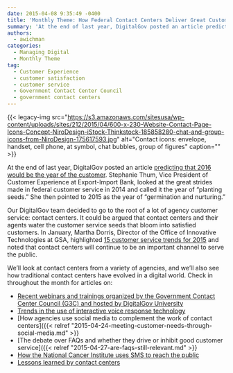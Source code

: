```yaml
---
date: 2015-04-08 9:35:49 -0400
title: 'Monthly Theme: How Federal Contact Centers Deliver Great Customer Service'
summary: 'At the end of last year, DigitalGov posted an article predicting that 2016 would be the year of the customer. Stephanie Thum, Vice President of Customer Experience at Export-Import Bank, looked at the great strides made in federal customer service in 2014 and called it the year of &ldquo;planting seeds.&rdquo; She then pointed to 2015'
authors:
  - awichman
categories:
  - Managing Digital
  - Monthly Theme
tag:
  - Customer Experience
  - customer satisfaction
  - customer service
  - Government Contact Center Council
  - government contact centers
---
```


{{< legacy-img src="https://s3.amazonaws.com/sitesusa/wp-content/uploads/sites/212/2015/04/600-x-230-Website-Contact-Page-Icons-Concept-NiroDesign-iStock-Thinkstock-185858280-chat-and-group-icons-from-NiroDesign-175617593.jpg" alt="Contact icons: envelope, handset, cell phone, at symbol, chat bubbles, group of figures" caption="" >}} 

At the end of last year, DigitalGov posted an article [predicting that 2016 would be the year of the customer](https://www.WHATEVER/2014/12/01/will-2016-be-the-federal-governments-year-of-the-customer/). Stephanie Thum, Vice President of Customer Experience at Export-Import Bank, looked at the great strides made in federal customer service in 2014 and called it the year of “planting seeds.” She then pointed to 2015 as the year of “germination and nurturing.”

Our DigitalGov team decided to go to the root of a lot of agency customer service: contact centers. It could be argued that contact centers and their agents water the customer service seeds that bloom into satisfied customers. In January, Martha Dorris, Director of the Office of Innovative Technologies at GSA, highlighted [15 customer service trends for 2015](https://www.WHATEVER/2015/01/12/15-government-customer-service-trends-for-2015/) and noted that contact centers will continue to be an important channel to serve the public.

We’ll look at contact centers from a variety of agencies, and we’ll also see how traditional contact centers have evolved in a digital world. Check in throughout the month for articles on:

  * [Recent webinars and trainings organized by the Government Contact Center Council (G3C) and hosted by DigitalGov University](https://www.WHATEVER/2015/04/10/government-contact-center-round-up/ "Government Contact Center Round Up")
  * [Trends in the use of interactive voice response technology](https://www.WHATEVER/2015/04/30/digitalgovs-inaugural-podcast-how-ivr-supports-contact-centers/ "DigitalGov’s Inaugural Podcast: How IVR Supports Contact Centers")
  * [How agencies use social media to complement the work of contact centers]({{< relref "2015-04-24-meeting-customer-needs-through-social-media.md" >}}
  * [The debate over FAQs and whether they drive or inhibit good customer service]({{< relref "2015-04-27-are-faqs-still-relevant.md" >}}
  * [How the National Cancer Institute uses SMS to reach the public](https://www.WHATEVER/2015/04/16/nci-reaching-the-public-via-sms-to-change-behaviors/ "NCI: Reaching the Public via SMS to Change Behaviors")
  * [Lessons learned by contact centers](https://www.WHATEVER/2015/04/28/4-decades-of-evolving-technology-in-federal-contact-centers/ "Lessons Learned from 4 Decades in Federal Contact Centers")
